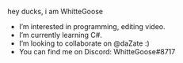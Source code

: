   hey ducks, i am WhitteGoose
- I’m interested in programming, editing video.
- I’m currently learning C#.
- I’m looking to collaborate on @daZate :)
- You can find me on Discord: WhitteGoose#8717

<!---
WhitteGoose/WhitteGoose is a ✨ special ✨ repository because its `README.md` (this file) appears on your GitHub profile.
You can click the Preview link to take a look at your changes.
--->
